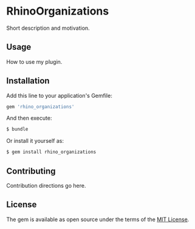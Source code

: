 # RhinoOrganizations
Short description and motivation.

## Usage
How to use my plugin.

## Installation
Add this line to your application's Gemfile:

```ruby
gem 'rhino_organizations'
```

And then execute:
```bash
$ bundle
```

Or install it yourself as:
```bash
$ gem install rhino_organizations
```

## Contributing
Contribution directions go here.

## License
The gem is available as open source under the terms of the [MIT License](https://opensource.org/licenses/MIT).
